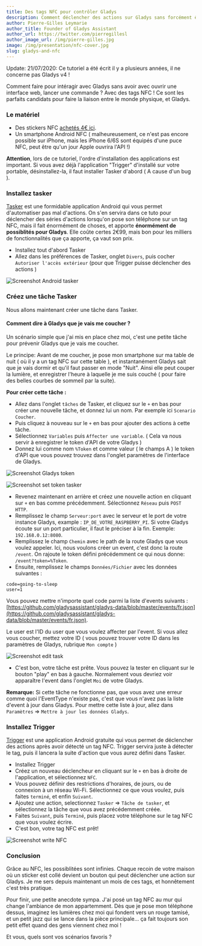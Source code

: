 ```yaml
---
title: Des tags NFC pour contrôler Gladys
description: Comment déclencher des actions sur Gladys sans forcément être sur l'interface ? Avec Tasker et des tags NFC !
author: Pierre-Gilles Leymarie
author_title: Founder of Gladys Assistant
author_url: https://twitter.com/pierregillesl
author_image_url: /img/pierre-gilles.jpg
image: /img/presentation/nfc-cover.jpg
slug: gladys-and-nfc
---
```


<div class="alert alert--danger" role="alert">
  Update: 21/07/2020: Ce tutoriel a été écrit il y a plusieurs années, il ne concerne pas Gladys v4 ! 
</div>

Comment faire pour intéragir avec Gladys sans avoir avec ouvrir une interface web, lancer une commande ? Avec des tags NFC ! Ce sont les parfaits candidats pour faire la liaison entre le monde physique, et Gladys.

<!--truncate-->

### Le matériel

- Des stickers NFC [achetés 4€ ici](http://amzn.to/1QQCbmU).
- Un smartphone Android NFC ( malheureusement, ce n'est pas encore possible sur iPhone, mais les iPhone 6/6S sont équipés d'une puce NFC, peut être qu'un jour Apple ouvrira l'API !)

**Attention**, lors de ce tutoriel, l'ordre d'installation des applications est important. Si vous avez déjà l'application "Trigger" d'installé sur votre portable, désinstallez-la, il faut installer Tasker d'abord ( A cause d'un bug ).

### Installez tasker

[Tasker](https://play.google.com/store/apps/details?id=net.dinglisch.android.taskerm&hl=en) est une formidable application Android qui vous permet d'automatiser pas mal d'actions. On s'en servira dans ce tuto pour déclencher des séries d'actions lorsqu'on pose son téléphone sur un tag NFC, mais il fait énormément de choses, et apporte **énormément de possiblités pour Gladys**. Elle coûte certes 2€99, mais bon pour les milliers de fonctionnalités que ça apporte, ça vaut son prix.

- Installez tout d'abord Tasker
- Allez dans les préférences de Tasker, onglet `Divers`, puis cocher `Autoriser l'accès extérieur` (pour que Trigger puisse déclencher des actions )

![Screenshot Android tasker](../static/img/articles/fr/gladys-and-nfc/screenshot-allow-access.jpg)

### Créez une tâche Tasker

Nous allons maintenant créer une tâche dans Tasker.

#### Comment dire à Gladys que je vais me coucher ?

Un scénario simple que j'ai mis en place chez moi, c'est une petite tâche pour prévenir Gladys que je vais me coucher.

Le principe: Avant de me coucher, je pose mon smartphone sur ma table de nuit ( où il y a un tag NFC sur cette table ), et instantanément Gladys sait que je vais dormir et qu'il faut passer en mode "Nuit". Ainsi elle peut couper la lumière, et enregistrer l'heure à laquelle je me suis couché ( pour faire des belles courbes de sommeil par la suite).

**Pour créer cette tâche :**

- Allez dans l'onglet `tâches` de Tasker, et cliquez sur le `+` en bas pour créer une nouvelle tâche, et donnez lui un nom. Par exemple ici `Scenario Coucher`.
- Puis cliquez à nouveau sur le `+` en bas pour ajouter des actions à cette tâche.
- Sélectionnez `Variables` puis `Affecter une variable`. ( Cela va nous servir à enregistrer le token d'API de votre Gladys )
- Donnez lui comme nom `%Token` et comme valeur ( le champs A ) le token d'API que vous pouvez trouvez dans l'onglet paramètres de l'interface de Gladys.

![Screenshot Gladys token](../static/img/articles/fr/gladys-and-nfc/token-gladys-v3.png)

![Screenshot set token tasker](../static/img/articles/fr/gladys-and-nfc/screenshot-set-token.jpg)

- Revenez maintenant en arrière et créez une nouvelle action en cliquant sur `+` en bas comme précédemment. Sélectionnez `Réseau` puis `POST HTTP`.
- Remplissez le champ `Serveur:port` avec le serveur et le port de votre instance Gladys, example : `IP_DE_VOTRE_RASPBERRY_PI`. Si votre Gladys écoute sur un port particulier, il faut le préciser à la fin. Exemple: `192.168.0.12:8080`.
- Remplissez le champ `Chemin` avec le path de la route Gladys que vous voulez appeler. Ici, nous voulons créer un event, c'est donc la route `/event`. On rajoute le token défini précédemment ce qui nous donne: `/event?token=%Token`.
- Ensuite, remplissez le champs `Données/Fichier` avec les données suivantes :

```
code=going-to-sleep
user=1
```

Vous pouvez mettre n'importe quel code parmi la liste d'events suivants : [https://github.com/gladysassistant/gladys-data/blob/master/events/fr.json](https://github.com/gladysassistant/gladys-data/blob/master/events/fr.json).

Le user est l'ID du user que vous voulez affecter par l'event. Si vous allez vous coucher, mettez votre ID ( vous pouvez trouver votre ID dans les paramètres de Gladys, rubrique `Mon compte` )

![Screenshot edit task](../static/img/articles/fr/gladys-and-nfc/screenshot-edit-task2.jpg)

- C'est bon, votre tâche est prête. Vous pouvez la tester en cliquant sur le bouton "play" en bas à gauche. Normalement vous devriez voir apparaître l'event dans l'onglet `Moi` de votre Gladys.

**Remarque:** Si cette tâche ne fonctionne pas, que vous avez une erreur comme quoi l'EventType n'existe pas, c'est que vous n'avez pas la liste d'event à jour dans Gladys. Pour mettre cette liste à jour, allez dans `Paramètres` => `Mettre à jour les données Gladys`.

### Installez Trigger

[Trigger](https://play.google.com/store/apps/details?id=com.jwsoft.nfcactionlauncher) est une application Android gratuite qui vous permet de déclencher des actions après avoir détecté un tag NFC. Trigger servira juste à détecter le tag, puis il lancera la suite d'action que vous aurez défini dans Tasker.

- Installez Trigger
- Créez un nouveau déclencheur en cliquant sur le `+` en bas à droite de l'application, et sélectionnez `NFC`.
- Vous pouvez définir des restrictions d'horaires, de jours, ou de connexion à un réseau Wi-Fi. Sélectionnez ce que vous voulez, puis faites `terminé`, et enfin `Suivant`.
- Ajoutez une action, selectionnez `Tasker` => `Tâche de tasker`, et sélectionnez la tâche que vous avez précédemment créée.
- Faites `Suivant`, puis `Terminé`, puis placez votre téléphone sur le tag NFC que vous voulez écrire.
- C'est bon, votre tag NFC est prêt!

![Screenshot write NFC](../static/img/articles/fr/gladys-and-nfc/screenshot-write-nfc.jpg)

### Conclusion

Grâce au NFC, les possiblitées sont infinies. Chaque recoin de votre maison où un sticker est collé devient un bouton qui peut déclencher une action sur Gladys. Je me sers depuis maintenant un mois de ces tags, et honnêtement c'est très pratique.

Pour finir, une petite anecdote sympa. J'ai posé un tag NFC au mur qui change l'ambiance de mon appartemment. Dès que je pose mon téléphone dessus, imaginez les lumières chez moi qui fondent vers un rouge tamisé, et un petit jazz qui se lance dans la pièce principale... ça fait toujours son petit effet quand des gens viennent chez moi !

Et vous, quels sont vos scénarios favoris ?
